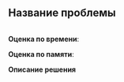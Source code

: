 ## Название проблемы


``` go

```

**Оценка по времени**:


**Оценка по памяти**:


**Описание решения**
```

```

